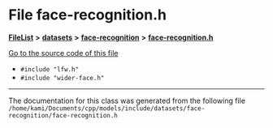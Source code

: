 

# File face-recognition.h



[**FileList**](files.md) **>** [**datasets**](dir_29ff4802398ba4a572b958e731c7adb4.md) **>** [**face-recognition**](dir_510c6254a6be63fdcb0b1e5d731b55b5.md) **>** [**face-recognition.h**](face-recognition_8h.md)

[Go to the source code of this file](face-recognition_8h_source.md)



* `#include "lfw.h"`
* `#include "wider-face.h"`


































































------------------------------
The documentation for this class was generated from the following file `/home/kami/Documents/cpp/models/include/datasets/face-recognition/face-recognition.h`

